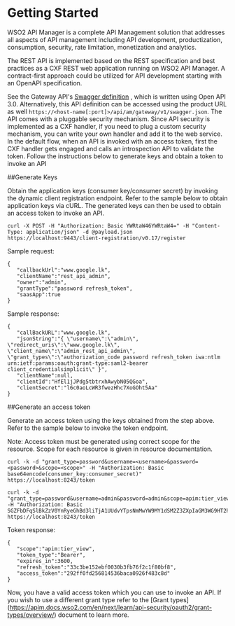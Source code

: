 # Getting Started

WSO2 API Manager is a complete API Management solution that addresses all aspects of API management including API development, productization, consumption, security, rate limitation, monetization and analytics.

The REST API is implemented based on the REST specification and best practices as a CXF REST web application running on WSO2 API Manager. A contract-first approach could be utilized for API development starting with an OpenAPI specification.  

See the Gateway API's [Swagger definition](https://raw.githubusercontent.com/wso2/carbon-apimgt/v6.8.8/components/apimgt/org.wso2.carbon.apimgt.rest.api.gateway.v1/src/main/resources/gateway-api.yaml) , which is written using Open API 3.0.
Alternatively, this API definition can be accessed using the product URL as well `https://<host-name[:port]>/api/am/gateway/v1/swagger.json`.
The API comes with a pluggable security mechanism. Since API security is implemented as a CXF handler, if you need to plug a custom security mechanism, you can write your own handler and add it to the web service.
In the default flow, when an API is invoked with an access token, first the CXF handler gets engaged and calls an introspection API to validate the token.
Follow the instructions below to generate keys and obtain a token to invoke an API

##Generate Keys

Obtain the application keys (consumer key/consumer secret) by invoking the dynamic client registration endpoint. Refer to the sample below to obtain application keys via cURL. The generated keys can then be used to obtain an access token to invoke an API.

```
curl -X POST -H "Authorization: Basic YWRtaW46YWRtaW4=" -H "Content-Type: application/json" -d @payload.json https://localhost:9443/client-registration/v0.17/register
```

Sample request:

```
{
   "callbackUrl":"www.google.lk",
   "clientName":"rest_api_admin",
   "owner":"admin",
   "grantType":"password refresh_token",
   "saasApp":true
}
```

Sample response:

```
{
   "callBackURL":"www.google.lk",
   "jsonString":"{ \"username\":\"admin\", \"redirect_uris\":\"www.google.lk\", \"client_name\":\"admin_rest_api_admin\", \"grant_types\":\"authorization_code password refresh_token iwa:ntlm urn:ietf:params:oauth:grant-type:saml2-bearer client_credentialsimplicit\" }",
   "clientName":null,
   "clientId":"HfEl1jJPdg5tbtrxhAwybN05QGoa",
   "clientSecret":"l6c0aoLcWR3fwezHhc7XoGOht5Aa"
}
```

##Generate an access token

Generate an access token using the keys obtained from the step above. Refer to the sample below to invoke the token endpoint.

Note: Access token must be generated using correct scope for the resource. Scope for each resource is given in resource documentation.


``` tab="Format"
curl -k -d "grant_type=password&username=<username>&password=<password>&scope=<scope>" -H "Authorization: Basic base64encode(consumer_key:consumer_secret)" https://localhost:8243/token
```

``` tab="Example"
curl -k -d "grant_type=password&username=admin&password=admin&scope=apim:tier_view" -H "Authorization: Basic SGZFbDFqSlBkZzV0YnRyeGhBd3liTjA1UUdvYTpsNmMwYW9MY1dSM2Z3ZXpIaGM3WG9HT2h0NUFh" https://localhost:8243/token
```

Token response:

```
{
   "scope":"apim:tier_view",
   "token_type":"Bearer",
   "expires_in":3600,
   "refresh_token":"33c3be152ebf0030b3fb76f2c1f80bf8",
   "access_token":"292ff0fd256814536baca0926f483c8d"
}
```

Now, you have a valid access token which you can use to invoke an API. If you wish to use a different grant type refer to the [Grant types] (https://apim.docs.wso2.com/en/next/learn/api-security/oauth2/grant-types/overview/) document to learn more.